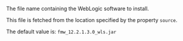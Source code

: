 The file name containing the WebLogic software to install.

This file is fetched from the location specified by the property `source`.

The default value is: `fmw_12.2.1.3.0_wls.jar`